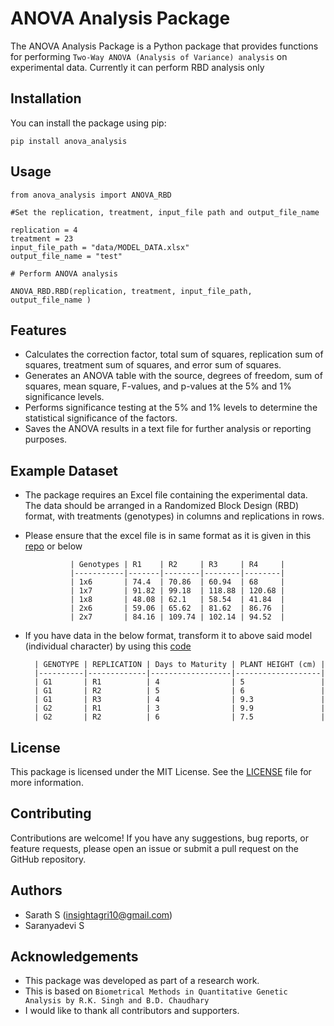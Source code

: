 # ANOVA Analysis Package

The ANOVA Analysis Package is a Python package that provides functions for performing ``Two-Way ANOVA (Analysis of Variance) analysis`` on experimental data.
Currently it can perform RBD analysis only

## Installation

You can install the package using pip:

```
pip install anova_analysis
```
## Usage

```
from anova_analysis import ANOVA_RBD

#Set the replication, treatment, input_file path and output_file_name

replication = 4
treatment = 23
input_file_path = "data/MODEL_DATA.xlsx"
output_file_name = "test"

# Perform ANOVA analysis

ANOVA_RBD.RBD(replication, treatment, input_file_path, output_file_name )
```
## Features

- Calculates the correction factor, total sum of squares, replication sum of squares, treatment sum of squares, and error sum of squares.
- Generates an ANOVA table with the source, degrees of freedom, sum of squares, mean square, F-values, and p-values at the 5% and 1% significance levels.
- Performs significance testing at the 5% and 1% levels to determine the statistical significance of the factors.
- Saves the ANOVA results in a text file for further analysis or reporting purposes.

## Example Dataset

- The package requires an Excel file containing the experimental data. The data should be arranged in a Randomized Block Design (RBD) format, with treatments (genotypes) in columns and replications in rows. 
- Please ensure that the excel file is in same format as it is given in this [repo](data/MODEL_DATA.xlsx) or below

                | Genotypes | R1    | R2     | R3     | R4     |
                |-----------|-------|--------|--------|--------|
                | 1x6       | 74.4  | 70.86  | 60.94  | 68     |
                | 1x7       | 91.82 | 99.18  | 118.88 | 120.68 |
                | 1x8       | 48.08 | 62.1   | 58.54  | 41.84  |
                | 2x6       | 59.06 | 65.62  | 81.62  | 86.76  |
                | 2x7       | 84.16 | 109.74 | 102.14 | 94.52  |
- If you have data in the below format, transform it to above said model (individual character) by using this [code](https://github.com/Insight-deviler/Folder-based-Character-Column-Transformation)

        | GENOTYPE | REPLICATION | Days to Maturity | PLANT HEIGHT (cm) |
        |----------|-------------|------------------|-------------------|
        | G1       | R1          | 4                | 5                 |
        | G1       | R2          | 5                | 6                 |
        | G1       | R3          | 4                | 9.3               |
        | G2       | R1          | 3                | 9.9               |
        | G2       | R2          | 6                | 7.5               |

## License
This package is licensed under the MIT License. See the [LICENSE](LICENSE) file for more information.

## Contributing
Contributions are welcome! If you have any suggestions, bug reports, or feature requests, please open an issue or submit a pull request on the GitHub repository.

## Authors
- Sarath S (insightagri10@gmail.com)
- Saranyadevi S

## Acknowledgements

- This package was developed as part of a research work. 
- This is based on ```Biometrical Methods in Quantitative Genetic Analysis by R.K. Singh and B.D. Chaudhary```
- I would like to thank all contributors and supporters.
